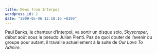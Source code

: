 ```yaml
---
title: News from Interpol
wordpress_id: 2
date: "2009-05-06 12:18:16 +0200"
---
```


Paul Banks, le chanteur d’Interpol, va sortir un disque solo, _Skyscraper_,
début août sous le pseudo Julian Plenti. Pas de quoi douter de l’avenir du
groupe pour autant, il travaille actuellement à la suite de _Our Love To
Admire_.

